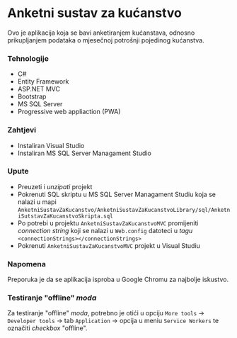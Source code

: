 # Anketni sustav za kućanstvo
Ovo je aplikacija koja se bavi anketiranjem kućanstava, odnosno prikupljanjem podataka o mjesečnoj potrošnji pojedinog kućanstva.

### Tehnologije
* C#
* Entity Framework
* ASP.NET MVC
* Bootstrap
* MS SQL Server
* Progressive web appliaction (PWA)

### Zahtjevi
* Instaliran Visual Studio
* Instaliran MS SQL Server Managament Studio

### Upute
* Preuzeti i *unzipati* projekt
* Pokrenuti SQL skriptu u MS SQL Server Managament Studiu koja se nalazi u mapi `AnketniSustavZaKucanstvo/AnketniSustavZaKucanstvoLibrary/sql/AnketniSutstavZaKucanstvoSkripta.sql`
* Po potrebi u projektu `AnketniSustavZaKucanstvoMVC` promijeniti *connection string* koji se nalazi u `Web.config` datoteci u *tagu* `<connectionStrings></connectionStrings>`
* Pokrenuti `AnketniSustavZaKucanstvoMVC` projekt u Visual Studiu

### Napomena
Preporuka je da se aplikacija isproba u Google Chromu za najbolje iskustvo.

### Testiranje "offline" *moda*
Za testiranje "offline" *moda*, potrebno je otići u opciju `More tools` -> `Developer tools` -> tab `Application` -> opcija u meniu `Service Workers` te označiti *checkbox* "offline".